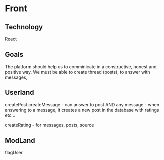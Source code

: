 # Front
## Technology
React

## Goals
The platform should help us to comminicate in a constructive, honest and positive way.
We must be able to create thread (posts), to answer with messages, 

## Userland
createPost
createMessage
    - can answer to post AND any message
    - when answering to a message, it creates a new post in the database with ratings etc...

createRating
    - for messages, posts, source

## ModLand
flagUser